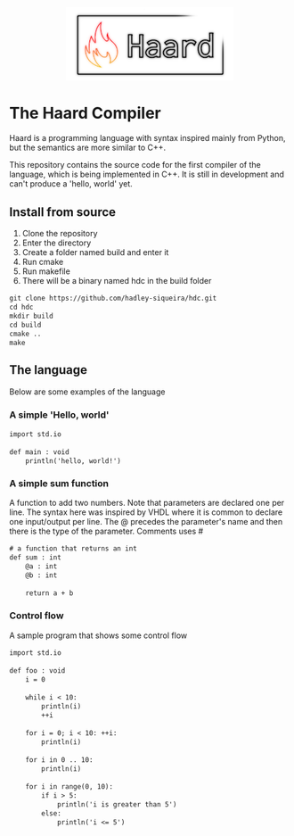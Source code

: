 <p align="center">
  <img src="https://github.com/hadley-siqueira/hdc/blob/master/img/haard-logo.png" width="300">
</p>

# The Haard Compiler

Haard is a programming language with syntax inspired 
mainly from Python, but the semantics are more similar to C++. 

This repository contains the source code for the first compiler
of the language, which is being implemented in C++. It is still in
development and can't produce a 'hello, world' yet.

## Install from source

1. Clone the repository
2. Enter the directory
3. Create a folder named build and enter it
4. Run cmake
5. Run makefile
6. There will be a binary named hdc in the build folder

```
git clone https://github.com/hadley-siqueira/hdc.git
cd hdc
mkdir build
cd build
cmake ..
make
```

## The language

Below are some examples of the language

### A simple 'Hello, world'

```
import std.io

def main : void
    println('hello, world!')
```

### A simple sum function

A function to add two numbers. Note that parameters are declared one per line. The syntax here
was inspired by VHDL where it is common to declare one input/output per line. The @ precedes the
parameter's name and then there is the type of the parameter. Comments uses #

```
# a function that returns an int
def sum : int 
    @a : int
    @b : int

    return a + b
```

### Control flow

A sample program that shows some control flow

```
import std.io

def foo : void
    i = 0

    while i < 10:
        println(i)
        ++i

    for i = 0; i < 10: ++i:
        println(i)

    for i in 0 .. 10:
        println(i)

    for i in range(0, 10):
        if i > 5:
            println('i is greater than 5')
        else:
            println('i <= 5')
```
